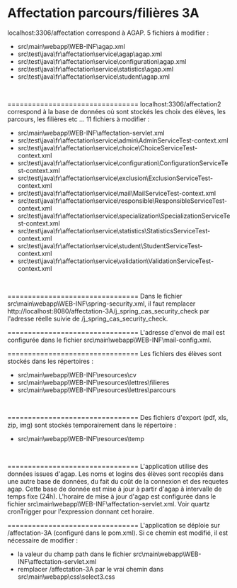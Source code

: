 Affectation parcours/filières 3A 
================================

localhost:3306/affectation correspond à AGAP. 5 fichiers à modifier :
* src\main\webapp\WEB-INF\agap.xml
* src\test\java\fr\affectation\service\agap\agap.xml
* src\test\java\fr\affectation\service\configuration\agap.xml
* src\test\java\fr\affectation\service\statistics\agap.xml
* src\test\java\fr\affectation\service\student\agap.xml
<br />

================================
localhost:3306/affectation2 correspond à la base de données où sont stockés les choix des élèves, les parcours, les filières etc ... 11 fichiers à modifier :
* src\main\webapp\WEB-INF\affectation-servlet.xml
* src\test\java\fr\affectation\service\admin\AdminServiceTest-context.xml
* src\test\java\fr\affectation\service\choice\ChoiceServiceTest-context.xml
* src\test\java\fr\affectation\service\configuration\ConfigurationServiceTest-context.xml
* src\test\java\fr\affectation\service\exclusion\ExclusionServiceTest-context.xml
* src\test\java\fr\affectation\service\mail\MailServiceTest-context.xml
* src\test\java\fr\affectation\service\responsible\ResponsibleServiceTest-context.xml
* src\test\java\fr\affectation\service\specialization\SpecializationServiceTest-context.xml
* src\test\java\fr\affectation\service\statistics\StatisticsServiceTest-context.xml
* src\test\java\fr\affectation\service\student\StudentServiceTest-context.xml
* src\test\java\fr\affectation\service\validation\ValidationServiceTest-context.xml
<br />

================================
Dans le fichier src\main\webapp\WEB-INF\spring-security.xml, il faut remplacer http://localhost:8080/affectation-3A/j_spring_cas_security_check par l'adresse réelle suivie de /j_spring_cas_security_check.
<br />

================================
L'adresse d'envoi de mail est configurée dans le fichier src\main\webapp\WEB-INF\mail-config.xml.
<br />

================================
Les fichiers des élèves sont stockés dans les répertoires :
* src\main\webapp\WEB-INF\resources\cv
* src\main\webapp\WEB-INF\resources\lettres\filieres
* src\main\webapp\WEB-INF\resources\lettres\parcours
<br />

================================
Des fichiers d'export (pdf, xls, zip, img) sont stockés temporairement dans le répertoire :
* src\main\webapp\WEB-INF\resources\temp
<br />

================================
L'application utilise des données issues d'agap. Les noms et logins des élèves sont recopiés dans une autre base de données, du fait du coût de la connexion
et des requetes agap. Cette base de donnée est mise à jour à partir d'agap à intervalle de temps fixe (24h).
L'horaire de mise à jour d'agap est configurée dans le fichier src\main\webapp\WEB-INF\affectation-servlet.xml. Voir quartz cronTrigger pour l'expression
donnant cet horaire.
<br />

================================
L'application se déploie sur /affectation-3A (configuré dans le pom.xml). Si ce chemin est modifié, il est nécessaire de modifier : 
* la valeur du champ path dans le fichier src\main\webapp\WEB-INF\affectation-servlet.xml
* remplacer /affectation-3A par le vrai chemin dans src\main\webapp\css\select3.css